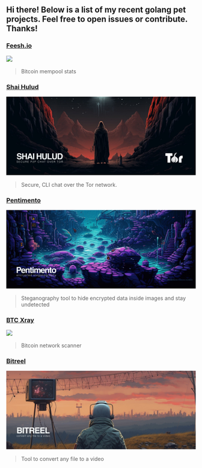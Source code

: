## Hi there! Below is a list of my recent golang pet projects. Feel free to open issues or contribute. Thanks!

### [Feesh.io](https://github.com/1F47E/go-feesh/)

<a href="https://github.com/1F47E/go-feesh">
<img src="https://github.com/1F47E/go-feesh/raw/master/assets/banner.jpg" width="600px"></a>

> Bitcoin mempool stats



### [Shai Hulud](https://github.com/1F47E/go-shaihulud)

<a href="https://github.com/1F47E/go-shaihulud">
<img src="https://github.com/1F47E/go-shaihulud/raw/dev/assets/banner.jpg" width="600px"></a>

> Secure, CLI chat over the Tor network.



### [Pentimento](https://github.com/1F47E/go-pentimento)

<a href="https://github.com/1F47E/go-pentimento">
<img src="https://raw.githubusercontent.com/1F47E/go-pentimento/master/assets/banner.jpg" width="600px"></a>

> Steganography tool to hide encrypted data inside images and stay undetected




### [BTC Xray](https://github.com/1F47E/go-btc-xray/)

<a href="https://github.com/1F47E/go-btc-xray">
<img src="https://github.com/1F47E/go-btc-xray/raw/master/assets/banner.jpg" width="600px"></a>

> Bitcoin network scanner



### [Bitreel](https://github.com/1F47E/go-bitreel/)


<a href="https://github.com/1F47E/go-bitreel">
<img src="https://github.com/1F47E/go-bitreel/raw/master/assets/banner.jpg" width="600px"></a>

> Tool to convert any file to a video






